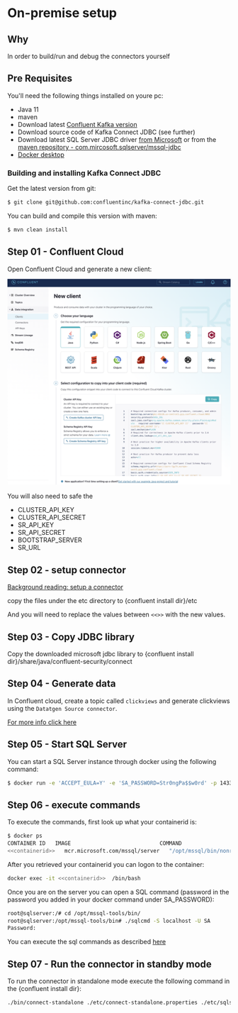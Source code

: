 # On-premise setup

## Why

In order to build/run and debug the connectors yourself

## Pre Requisites

You'll need the following things installed on youre pc:

- Java 11
- maven
- Download latest [Confluent Kafka version](https://www.confluent.io/get-started/?product=software)
- Download source code of Kafka Connect JDBC (see further)
- Download latest SQL Server JDBC driver [from Microsoft](https://learn.microsoft.com/en-us/sql/connect/jdbc/microsoft-jdbc-driver-for-sql-server) or from the [maven repository - com.mircosoft.sqlserver/mssql-jdbc](https://mvnrepository.com/artifact/com.microsoft.sqlserver/mssql-jdbc)
- [Docker desktop](https://www.docker.com/products/docker-desktop/)

### Building and installing Kafka Connect JDBC

Get the latest version from git:

```bash
$ git clone git@github.com:confluentinc/kafka-connect-jdbc.git
```

You can build and compile this version with maven:

```bash
$ mvn clean install
```

## Step 01 - Confluent Cloud

Open Confluent Cloud and generate a new client:

![confluent cloud setup](confluent-cloud-setup.png)

You will also need to safe the 
- CLUSTER_API_KEY 
- CLUSTER_API_SECRET
- SR_API_KEY
- SR_API_SECRET
- BOOTSTRAP_SERVER
- SR_URL


## Step 02 - setup connector

[Background reading: setup a connector](https://docs.confluent.io/kafka-connectors/self-managed/userguide.html)

copy the files under the etc directory to {confluent install dir}/etc

And you will need to replace the values between `<<>>` with the new values.

## Step 03 - Copy JDBC library

Copy the downloaded microsoft jdbc library to {confluent install dir}/share/java/confluent-security/connect

## Step 04 - Generate data

In Confluent cloud, create a topic called `clickviews` and generate clickviews using the `Datatgen Source connector`.

[For more info click here](../using-datagen-connector.md)


## Step 05 - Start SQL Server

You can start a SQL Server instance through docker using the following command:

```bash
$ docker run -e 'ACCEPT_EULA=Y' -e 'SA_PASSWORD=Str0ngPa$$w0rd' -p 1433:1433 -d mcr.microsoft.com/mssql/server
```

## Step 06 - execute commands

To execute the commands, first look up what your containerid is:

```bash
$ docker ps
CONTAINER ID   IMAGE                            COMMAND                  CREATED          STATUS         PORTS                    NAMES
<<containerid>>   mcr.microsoft.com/mssql/server   "/opt/mssql/bin/nonr…"   10 seconds ago   Up 9 seconds   0.0.0.0:1433->1433/tcp   stoic_murdock
```

After you retrieved your containerid you can logon to the container:

```bash
docker exec -it <<containerid>>  /bin/bash
```

Once you are on the server you can open a SQL command (password in the password you added in your docker command under SA_PASSWORD):

```bash
root@sqlserver:/# cd /opt/mssql-tools/bin/
root@sqlserver:/opt/mssql-tools/bin# ./sqlcmd -S localhost -U SA
Password: 
```

You can execute the sql commands as described [here](../shared/create-schema.sql)

## Step 07 - Run the connector in standby mode

To run the connector in standalone mode execute the following command in the {confluent install dir}:


```bash
./bin/connect-standalone ./etc/connect-standalone.properties ./etc/sqlserver.sink.properties
```
